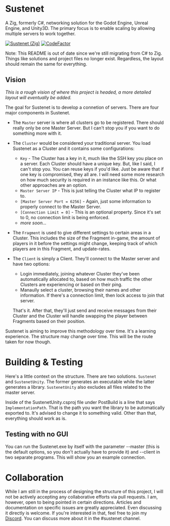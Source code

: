 # Sustenet
A Zig, formerly C#, networking solution for the Godot Engine, Unreal Engine, and Unity3D. The primary focus is to enable scaling by allowing multiple servers to work together.

[![Sustenet (Zig)](https://github.com/Quaint-Studios/Sustenet/actions/workflows/sustenet-zig.yml/badge.svg)](https://github.com/Quaint-Studios/Sustenet/actions/workflows/sustenet-zig.yml) [![CodeFactor](https://www.codefactor.io/repository/github/quaint-studios/sustenet/badge)](https://www.codefactor.io/repository/github/quaint-studios/sustenet)

Note: This README is out of date since we're still migrating from C# to Zig. Things like solutions and project files no longer exist. Regardless, the layout should remain the same for everything.

## Vision

*This is a rough vision of where this project is headed, a more detailed layout will eventually be added.*

The goal for Sustenet is to develop a connetion of servers. There are four major components in Sustenet.

- The `Master` server is where all clusters go to be registered. There should really only be one Master Server. But I can't stop you if you want to do something more with it.
- The `Cluster` would be considered your traditional server. You load Sustenet as a Cluster and it contains some configurations:
    - `Key` - The Cluster has a key in it, much like the SSH key you place on a server. Each Cluster should have a unique key. But, like I said, I can't stop you. You can reuse keys if you'd like. Just be aware that if one key is compromised, they all are. I will need some more research on how much security is required in an instance like this. Or what other approaches are an option.
    - `Master Server IP` - This is just telling the Cluster what IP to register to.
    - `[Master Server Port = 6256]` - Again, just some information to properly connect to the Master Server.
    - `[Connection Limit = 0]` - This is an optional property. Since it's set to 0, no connection limit is being enforced.
    - *more soon...*
- The `Fragment` is used to give different settings to certain areas in a Cluster. This includes the size of the Fragment in-game, the amount of players in it before the settings might change, keeping track of which players are in this Fragment, and update-rates.
- The `Client` is simply a Client. They'll connect to the Master server and have two options:
    - Login immediately, joining whatever Cluster they've been automatically allocated to, based on how much traffic the other Clusters are experiencing or based on their ping.
    - Manaully select a cluster, browsing their names and other information. If there's a connection limit, then lock access to join that server.

    That's it. After that, they'll just send and receive messages from their Cluster and the Cluster will handle swapping the player between Fragments based on their position.

Sustenet is aiming to improve this methodology over time. It's a learning experience. The structure may change over time. This will be the route taken for now though.

# Building & Testing
Here's a little context on the structure. There are two solutions. `Sustenet` and `SustenetUnity`. The former generates an executable while the latter generates a library. `SustenetUnity` also excludes all files related to the master server.

Inside of the SustenetUnity.csproj file under PostBuild is a line that says `ImplementationPath`. That is the path you want the library to be automatically exported to. It's advised to change it to something valid. Other than that, everything should work as is.

## Testing with no GUI
You can run the Sustenet.exe by itself with the parameter --master (this is the default options, so you don't actually have to provide it) and --client in two separate programs. This will show you an example connection.

# Collaboration
While I am still in the process of designing the structure of this project, I will not be actively accepting any collaborative efforts via pull requests. I am, however, open to being pointed in certain directions. Articles and documentation on specific issues are greatly appreciated. Even discussing it directly is welcome. If you're interested in that, feel free to join my [Discord](https://discord.makosai.com). You can discuss more about it in the #sustenet channel.
